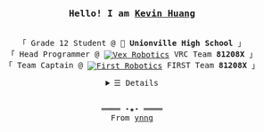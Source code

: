 <h3 align="center"><samp>Hello! I am <b><a rel="nofollow noopener noreferrer" target="_blank" href="https://www.ynng.ca">Kevin Huang</a></b></samp></h3>

<p align="center"><br>
  <samp>
    「 Grade 12 Student @ 🏫 <b>Unionville High School</b> 」<br>
    「 Head Programmer @ <a href="https://www.vex.com/competition"> <img align="center" alt="Vex Robotics" height = "16px" src = "https://raw.githubusercontent.com/Ynng/Ynng/master/vex.png"></a> VRC Team <b>81208X</b> 」<br>
    「 Team Captain @ <a href="https://www.firstinspires.org/robotics/frc"><img align="center" alt="First Robotics" height = "16px" src = "https://raw.githubusercontent.com/Ynng/Ynng/master/first.jpg"></a> FIRST Team <b>81208X</b> 」<br>
  </samp>
</p>

<details align="center">
   <summary> <samp>&#9776; Details</samp></summary>
   <p align="center">
     <br>
      <a href="https://github.com/ynng?tab=repositories" target="_blank"><img alt="Code" src="https://img.shields.io/badge/-code-000000?style=flat-square&logo=Plex&logoColor=white"></a>
      <a href="https://github.com/ynng?tab=repositories&language=python" target="_blank"><img alt="Python" src="https://img.shields.io/badge/-Python-3572A5?style=flat-square&logo=Python&logoColor=white"></a>
      <a href="https://github.com/ynng?tab=repositories&language=javascript" target="_blank"><img alt="Javascript" src="https://img.shields.io/badge/-Javascript-f1e05a?style=flat-square&logo=Javascript&logoColor=white"></a>
      <a href="https://github.com/ynng?tab=repositories&language=c%2B%2B" target="_blank"><img alt="C++" src="https://img.shields.io/badge/-C%2B%2B-f34b7d?style=flat-square&logo=C%2B%2B&logoColor=white"></a>
      <a href="https://github.com/ynng?tab=repositories&language=go" target="_blank"><img alt="Go" src="https://img.shields.io/badge/-Go-375eab?style=flat-square&logo=Go&logoColor=white"></a>
      <a href="https://github.com/ynng?tab=repositories&language=java" target="_blank"><img alt="Java" src="https://img.shields.io/badge/-Java-b07219?style=flat-square&logo=Java&logoColor=white"></a>
      <a href="https://github.com/ynng?tab=repositories&language=html" target="_blank"><img alt="HTML" src="https://img.shields.io/badge/-HTML-e34c26?style=flat-square"></a>
  <br>
  <img src="https://github-readme-stats.vercel.app/api?username=ynng&show_icons=true&hide_border=true&hide=issues&title_color=5391FE&icon_color=000000&text_color=555"></img><br>
    Check out my <a rel="nofollow noopener noreferrer" target="_blank" href="https://www.ynng.ca/resume.pdf">Resumé</a><br>
    <img align="middle" height="24px" src="https://raw.githubusercontent.com/Ynng/Ynng/master/dmoj.png"/>
    <img align="middle" alt="Youtube Link" height = "24px" src = "https://raw.githubusercontent.com/Ynng/Ynng/master/youtube.png"/>
    <img align="middle" alt="Steam Link" height = "24px" src = "https://raw.githubusercontent.com/Ynng/Ynng/master/steam.png"/>
    <img align="middle" alt="Gmail" height = "24px" src = "https://raw.githubusercontent.com/Ynng/Ynng/master/gmail.png"/>
    <img align="middle" alt="LinkedIn Link" height = "24px" src = "https://raw.githubusercontent.com/Ynng/Ynng/master/linkedin.png"/>
    <img align="middle" alt="Instagram Link" height = "24px" src = "https://raw.githubusercontent.com/Ynng/Ynng/master/instagram.png"/>
    <img align="middle" alt="Anilist Link" height = "24px" src = "https://raw.githubusercontent.com/Ynng/Ynng/master/anilist.png"/>
    <img align="middle" alt="Score Saber (Beat Saber) Link" height = "24px" src = "https://raw.githubusercontent.com/Ynng/Ynng/master/beatsaber.png"/>
    </br>
    </br>
     <a href="https://github.com/ynng?tab=followers" target="_blank"><img alt="Updates" src="https://img.shields.io/badge/--000000?style=flat-square&logo=RSS&logoColor=white"></a>
     <a href="https://github.com/ynng" target="_blank"><img alt="ynng" src="https://badges.pufler.dev/visits/ynng/ynng?logo=GitHub&label=visits&color=success&logoColor=white&style=flat-square"/></a>
     <a href="https://github.com/ynng/ynng" target="_blank"><img alt="GitHub hits" src="https://img.shields.io/github/last-commit/ynng/ynng?label=profile%20updated&style=flat-square"></a>
  </samp>
  </p>
</details>
<br>
<samp>
  <p align="center">
    ════ ⋆★⋆ ════<br>
    From <a href="https://github.com/ynng/ynng">ynng</a>
  </p>
</samp>
